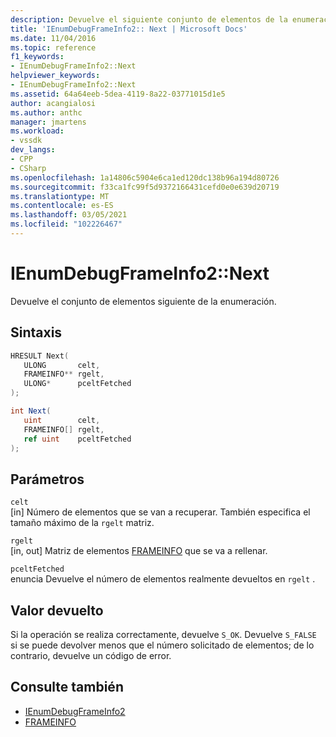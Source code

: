 ```yaml
---
description: Devuelve el siguiente conjunto de elementos de la enumeración FRAMEINFO.
title: 'IEnumDebugFrameInfo2:: Next | Microsoft Docs'
ms.date: 11/04/2016
ms.topic: reference
f1_keywords:
- IEnumDebugFrameInfo2::Next
helpviewer_keywords:
- IEnumDebugFrameInfo2::Next
ms.assetid: 64a64eeb-5dea-4119-8a22-03771015d1e5
author: acangialosi
ms.author: anthc
manager: jmartens
ms.workload:
- vssdk
dev_langs:
- CPP
- CSharp
ms.openlocfilehash: 1a14806c5904e6ca1ed120dc138b96a194d80726
ms.sourcegitcommit: f33ca1fc99f5d9372166431cefd0e0e639d20719
ms.translationtype: MT
ms.contentlocale: es-ES
ms.lasthandoff: 03/05/2021
ms.locfileid: "102226467"
---
```

# <a name="ienumdebugframeinfo2next"></a>IEnumDebugFrameInfo2::Next
Devuelve el conjunto de elementos siguiente de la enumeración.

## <a name="syntax"></a>Sintaxis

```cpp
HRESULT Next(
   ULONG       celt,
   FRAMEINFO** rgelt,
   ULONG*      pceltFetched
);
```

```csharp
int Next(
   uint        celt,
   FRAMEINFO[] rgelt,
   ref uint    pceltFetched
);
```

## <a name="parameters"></a>Parámetros
`celt`\
[in] Número de elementos que se van a recuperar. También especifica el tamaño máximo de la `rgelt` matriz.

`rgelt`\
[in, out] Matriz de elementos [FRAMEINFO](../../../extensibility/debugger/reference/frameinfo.md) que se va a rellenar.

`pceltFetched`\
enuncia Devuelve el número de elementos realmente devueltos en `rgelt` .

## <a name="return-value"></a>Valor devuelto
 Si la operación se realiza correctamente, devuelve `S_OK`. Devuelve `S_FALSE` si se puede devolver menos que el número solicitado de elementos; de lo contrario, devuelve un código de error.

## <a name="see-also"></a>Consulte también
- [IEnumDebugFrameInfo2](../../../extensibility/debugger/reference/ienumdebugframeinfo2.md)
- [FRAMEINFO](../../../extensibility/debugger/reference/frameinfo.md)
